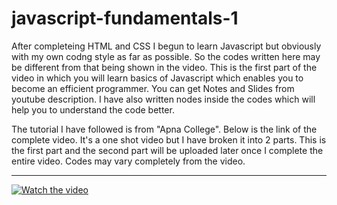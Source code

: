 # javascript-fundamentals-1
After completeing HTML and CSS I begun to learn Javascript but obviously with my own codng style as far as possible. So the codes written here may be different from that being shown in the video. This is the first part of the video in which you will learn basics of Javascript which enables you to become an efficient programmer. You can get Notes and Slides from youtube description. I have also written nodes inside the codes which will help you to understand the code better.

The tutorial I have followed is from "Apna College". Below is the link of the complete video. It's a one shot video but I have broken it into 2 parts. This is the first part and the second part will be uploaded later once I complete the entire video. Codes may vary completely from the video.

---
[![Watch the video](https://img.youtube.com/vi/VlPiVmYuoqw/0.jpg)](https://youtu.be/VlPiVmYuoqw?si=jhERQabVmm209H58)



